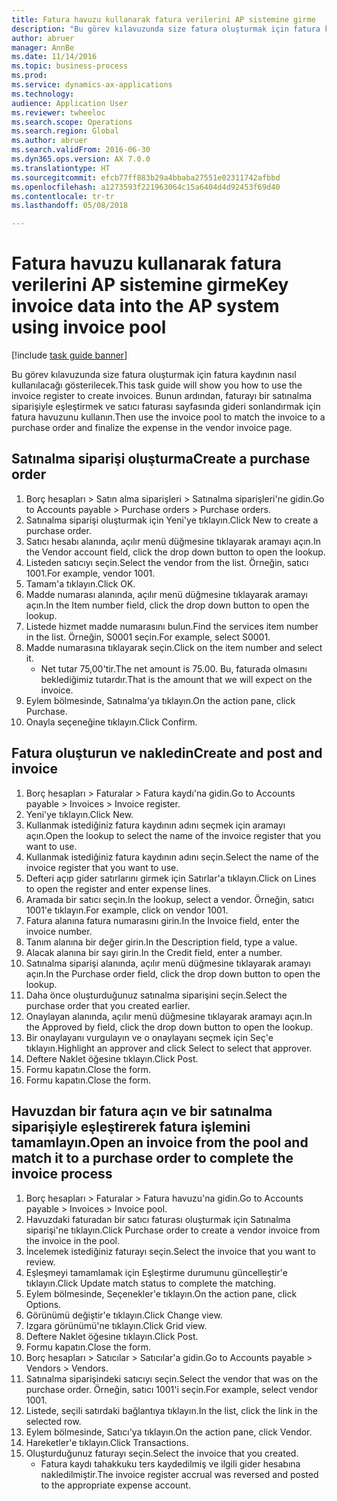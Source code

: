 ```yaml
--- 
title: Fatura havuzu kullanarak fatura verilerini AP sistemine girme
description: "Bu görev kılavuzunda size fatura oluşturmak için fatura kaydının nasıl kullanılacağı gösterilecek."
author: abruer
manager: AnnBe
ms.date: 11/14/2016
ms.topic: business-process
ms.prod: 
ms.service: dynamics-ax-applications
ms.technology: 
audience: Application User
ms.reviewer: twheeloc
ms.search.scope: Operations
ms.search.region: Global
ms.author: abruer
ms.search.validFrom: 2016-06-30
ms.dyn365.ops.version: AX 7.0.0
ms.translationtype: HT
ms.sourcegitcommit: efcb77ff883b29a4bbaba27551e02311742afbbd
ms.openlocfilehash: a1273593f221963064c15a6404d4d92453f69d40
ms.contentlocale: tr-tr
ms.lasthandoff: 05/08/2018

---
```

# <a name="key-invoice-data-into-the-ap-system-using-invoice-pool"></a><span data-ttu-id="be6a3-103">Fatura havuzu kullanarak fatura verilerini AP sistemine girme</span><span class="sxs-lookup"><span data-stu-id="be6a3-103">Key invoice data into the AP system using invoice pool</span></span>

[!include [task guide banner](../../includes/task-guide-banner.md)]

<span data-ttu-id="be6a3-104">Bu görev kılavuzunda size fatura oluşturmak için fatura kaydının nasıl kullanılacağı gösterilecek.</span><span class="sxs-lookup"><span data-stu-id="be6a3-104">This task guide will show you how to use the invoice register to create invoices.</span></span>  <span data-ttu-id="be6a3-105">Bunun ardından, faturayı bir satınalma siparişiyle eşleştirmek ve satıcı faturası sayfasında gideri sonlandırmak için fatura havuzunu kullanın.</span><span class="sxs-lookup"><span data-stu-id="be6a3-105">Then use the invoice pool to match the invoice to a purchase order and finalize the expense in the vendor invoice page.</span></span>


## <a name="create-a-purchase-order"></a><span data-ttu-id="be6a3-106">Satınalma siparişi oluşturma</span><span class="sxs-lookup"><span data-stu-id="be6a3-106">Create a purchase order</span></span>
1. <span data-ttu-id="be6a3-107">Borç hesapları > Satın alma siparişleri > Satınalma siparişleri'ne gidin.</span><span class="sxs-lookup"><span data-stu-id="be6a3-107">Go to Accounts payable > Purchase orders > Purchase orders.</span></span>
2. <span data-ttu-id="be6a3-108">Satınalma siparişi oluşturmak için Yeni'ye tıklayın.</span><span class="sxs-lookup"><span data-stu-id="be6a3-108">Click New to create a purchase order.</span></span>
3. <span data-ttu-id="be6a3-109">Satıcı hesabı alanında, açılır menü düğmesine tıklayarak aramayı açın.</span><span class="sxs-lookup"><span data-stu-id="be6a3-109">In the Vendor account field, click the drop down button to open the lookup.</span></span>
4. <span data-ttu-id="be6a3-110">Listeden satıcıyı seçin.</span><span class="sxs-lookup"><span data-stu-id="be6a3-110">Select the vendor from the list.</span></span> <span data-ttu-id="be6a3-111">Örneğin, satıcı 1001.</span><span class="sxs-lookup"><span data-stu-id="be6a3-111">For example, vendor 1001.</span></span>
5. <span data-ttu-id="be6a3-112">Tamam'a tıklayın.</span><span class="sxs-lookup"><span data-stu-id="be6a3-112">Click OK.</span></span>
6. <span data-ttu-id="be6a3-113">Madde numarası alanında, açılır menü düğmesine tıklayarak aramayı açın.</span><span class="sxs-lookup"><span data-stu-id="be6a3-113">In the Item number field, click the drop down button to open the lookup.</span></span>
7. <span data-ttu-id="be6a3-114">Listede hizmet madde numarasını bulun.</span><span class="sxs-lookup"><span data-stu-id="be6a3-114">Find the services item number in the list.</span></span> <span data-ttu-id="be6a3-115">Örneğin, S0001 seçin.</span><span class="sxs-lookup"><span data-stu-id="be6a3-115">For example, select S0001.</span></span>
8. <span data-ttu-id="be6a3-116">Madde numarasına tıklayarak seçin.</span><span class="sxs-lookup"><span data-stu-id="be6a3-116">Click on the item number and select it.</span></span>
    * <span data-ttu-id="be6a3-117">Net tutar 75,00'tir.</span><span class="sxs-lookup"><span data-stu-id="be6a3-117">The net amount is 75.00.</span></span>  <span data-ttu-id="be6a3-118">Bu, faturada olmasını beklediğimiz tutardır.</span><span class="sxs-lookup"><span data-stu-id="be6a3-118">That is the amount that we will expect on the invoice.</span></span>  
9. <span data-ttu-id="be6a3-119">Eylem bölmesinde, Satınalma'ya tıklayın.</span><span class="sxs-lookup"><span data-stu-id="be6a3-119">On the action pane, click Purchase.</span></span>
10. <span data-ttu-id="be6a3-120">Onayla seçeneğine tıklayın.</span><span class="sxs-lookup"><span data-stu-id="be6a3-120">Click Confirm.</span></span>

## <a name="create-and-post-and-invoice"></a><span data-ttu-id="be6a3-121">Fatura oluşturun ve nakledin</span><span class="sxs-lookup"><span data-stu-id="be6a3-121">Create and post and invoice</span></span>
1. <span data-ttu-id="be6a3-122">Borç hesapları > Faturalar > Fatura kaydı'na gidin.</span><span class="sxs-lookup"><span data-stu-id="be6a3-122">Go to Accounts payable > Invoices > Invoice register.</span></span>
2. <span data-ttu-id="be6a3-123">Yeni'ye tıklayın.</span><span class="sxs-lookup"><span data-stu-id="be6a3-123">Click New.</span></span>
3. <span data-ttu-id="be6a3-124">Kullanmak istediğiniz fatura kaydının adını seçmek için aramayı açın.</span><span class="sxs-lookup"><span data-stu-id="be6a3-124">Open the lookup to select the name of the invoice register that you want to use.</span></span>
4. <span data-ttu-id="be6a3-125">Kullanmak istediğiniz fatura kaydının adını seçin.</span><span class="sxs-lookup"><span data-stu-id="be6a3-125">Select the name of the invoice register that you want to use.</span></span>
5. <span data-ttu-id="be6a3-126">Defteri açıp gider satırlarını girmek için Satırlar'a tıklayın.</span><span class="sxs-lookup"><span data-stu-id="be6a3-126">Click on Lines to open the register and enter expense lines.</span></span>
6. <span data-ttu-id="be6a3-127">Aramada bir satıcı seçin.</span><span class="sxs-lookup"><span data-stu-id="be6a3-127">In the lookup, select a vendor.</span></span> <span data-ttu-id="be6a3-128">Örneğin, satıcı 1001'e tıklayın.</span><span class="sxs-lookup"><span data-stu-id="be6a3-128">For example, click on vendor 1001.</span></span>
7. <span data-ttu-id="be6a3-129">Fatura alanına fatura numarasını girin.</span><span class="sxs-lookup"><span data-stu-id="be6a3-129">In the Invoice field, enter the invoice number.</span></span>
8. <span data-ttu-id="be6a3-130">Tanım alanına bir değer girin.</span><span class="sxs-lookup"><span data-stu-id="be6a3-130">In the Description field, type a value.</span></span>
9. <span data-ttu-id="be6a3-131">Alacak alanına bir sayı girin.</span><span class="sxs-lookup"><span data-stu-id="be6a3-131">In the Credit field, enter a number.</span></span>
10. <span data-ttu-id="be6a3-132">Satınalma siparişi alanında, açılır menü düğmesine tıklayarak aramayı açın.</span><span class="sxs-lookup"><span data-stu-id="be6a3-132">In the Purchase order field, click the drop down button to open the lookup.</span></span>
11. <span data-ttu-id="be6a3-133">Daha önce oluşturduğunuz satınalma siparişini seçin.</span><span class="sxs-lookup"><span data-stu-id="be6a3-133">Select the purchase order that you created earlier.</span></span>
12. <span data-ttu-id="be6a3-134">Onaylayan alanında, açılır menü düğmesine tıklayarak aramayı açın.</span><span class="sxs-lookup"><span data-stu-id="be6a3-134">In the Approved by field, click the drop down button to open the lookup.</span></span>
13. <span data-ttu-id="be6a3-135">Bir onaylayanı vurgulayın ve o onaylayanı seçmek için Seç'e tıklayın.</span><span class="sxs-lookup"><span data-stu-id="be6a3-135">Highlight an approver and click Select to select that approver.</span></span>
14. <span data-ttu-id="be6a3-136">Deftere Naklet öğesine tıklayın.</span><span class="sxs-lookup"><span data-stu-id="be6a3-136">Click Post.</span></span>
15. <span data-ttu-id="be6a3-137">Formu kapatın.</span><span class="sxs-lookup"><span data-stu-id="be6a3-137">Close the form.</span></span>
16. <span data-ttu-id="be6a3-138">Formu kapatın.</span><span class="sxs-lookup"><span data-stu-id="be6a3-138">Close the form.</span></span>

## <a name="open-an-invoice-from-the-pool-and-match-it-to-a-purchase-order-to-complete-the-invoice-process"></a><span data-ttu-id="be6a3-139">Havuzdan bir fatura açın ve bir satınalma siparişiyle eşleştirerek fatura işlemini tamamlayın.</span><span class="sxs-lookup"><span data-stu-id="be6a3-139">Open an invoice from the pool and match it to a purchase order to complete the invoice process</span></span>
1. <span data-ttu-id="be6a3-140">Borç hesapları > Faturalar > Fatura havuzu'na gidin.</span><span class="sxs-lookup"><span data-stu-id="be6a3-140">Go to Accounts payable > Invoices > Invoice pool.</span></span>
2. <span data-ttu-id="be6a3-141">Havuzdaki faturadan bir satıcı faturası oluşturmak için Satınalma siparişi'ne tıklayın.</span><span class="sxs-lookup"><span data-stu-id="be6a3-141">Click Purchase order to create a vendor invoice from the invoice in the pool.</span></span>
3. <span data-ttu-id="be6a3-142">İncelemek istediğiniz faturayı seçin.</span><span class="sxs-lookup"><span data-stu-id="be6a3-142">Select the invoice that you want to review.</span></span>
4. <span data-ttu-id="be6a3-143">Eşleşmeyi tamamlamak için Eşleştirme durumunu güncelleştir'e tıklayın.</span><span class="sxs-lookup"><span data-stu-id="be6a3-143">Click Update match status to complete the matching.</span></span>
5. <span data-ttu-id="be6a3-144">Eylem bölmesinde, Seçenekler'e tıklayın.</span><span class="sxs-lookup"><span data-stu-id="be6a3-144">On the action pane, click Options.</span></span>
6. <span data-ttu-id="be6a3-145">Görünümü değiştir'e tıklayın.</span><span class="sxs-lookup"><span data-stu-id="be6a3-145">Click Change view.</span></span>
7. <span data-ttu-id="be6a3-146">Izgara görünümü'ne tıklayın.</span><span class="sxs-lookup"><span data-stu-id="be6a3-146">Click Grid view.</span></span>
8. <span data-ttu-id="be6a3-147">Deftere Naklet öğesine tıklayın.</span><span class="sxs-lookup"><span data-stu-id="be6a3-147">Click Post.</span></span>
9. <span data-ttu-id="be6a3-148">Formu kapatın.</span><span class="sxs-lookup"><span data-stu-id="be6a3-148">Close the form.</span></span>
10. <span data-ttu-id="be6a3-149">Borç hesapları > Satıcılar > Satıcılar'a gidin.</span><span class="sxs-lookup"><span data-stu-id="be6a3-149">Go to Accounts payable > Vendors > Vendors.</span></span>
11. <span data-ttu-id="be6a3-150">Satınalma siparişindeki satıcıyı seçin.</span><span class="sxs-lookup"><span data-stu-id="be6a3-150">Select the vendor that was on the purchase order.</span></span> <span data-ttu-id="be6a3-151">Örneğin, satıcı 1001'i seçin.</span><span class="sxs-lookup"><span data-stu-id="be6a3-151">For example, select vendor 1001.</span></span>
12. <span data-ttu-id="be6a3-152">Listede, seçili satırdaki bağlantıya tıklayın.</span><span class="sxs-lookup"><span data-stu-id="be6a3-152">In the list, click the link in the selected row.</span></span>
13. <span data-ttu-id="be6a3-153">Eylem bölmesinde, Satıcı'ya tıklayın.</span><span class="sxs-lookup"><span data-stu-id="be6a3-153">On the action pane, click Vendor.</span></span>
14. <span data-ttu-id="be6a3-154">Hareketler'e tıklayın.</span><span class="sxs-lookup"><span data-stu-id="be6a3-154">Click Transactions.</span></span>
15. <span data-ttu-id="be6a3-155">Oluşturduğunuz faturayı seçin.</span><span class="sxs-lookup"><span data-stu-id="be6a3-155">Select the invoice that you created.</span></span>
    * <span data-ttu-id="be6a3-156">Fatura kaydı tahakkuku ters kaydedilmiş ve ilgili gider hesabına nakledilmiştir.</span><span class="sxs-lookup"><span data-stu-id="be6a3-156">The invoice register accrual was reversed and posted to the appropriate expense account.</span></span>  


